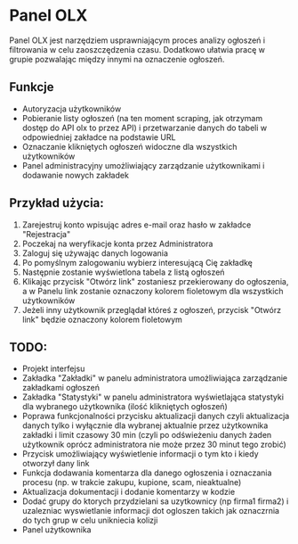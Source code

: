 # Panel OLX
<p>Panel OLX jest narzędziem usprawniającym proces analizy ogłoszeń i filtrowania w celu zaoszczędzenia czasu. Dodatkowo ułatwia pracę w grupie pozwalając między innymi na oznaczenie ogłoszeń.</p>
<h2>Funkcje</h2>
<ul>
  <li>Autoryzacja użytkowników</li>
  <li>Pobieranie listy ogłoszeń (na ten moment scraping, jak otrzymam dostęp do API olx to przez API) i przetwarzanie danych do tabeli w odpowiedniej zakładce na podstawie URL</li>
  <li>Oznaczanie klikniętych ogłoszeń widoczne dla wszystkich użytkowników</li>
  <li>Panel administracyjny umożliwiający zarządzanie użytkownikami i dodawanie nowych zakładek</li>
</ul>
<h2>Przykład użycia:</h2>
<ol>
  <li>Zarejestruj konto wpisując adres e-mail oraz hasło w zakładce "Rejestracja"</li>
  <li>Poczekaj na weryfikacje konta przez Administratora</li>
  <li>Zaloguj się używając danych logowania</li>
  <li>Po pomyślnym zalogowaniu wybierz interesującą Cię zakładkę</li>
  <li>Następnie zostanie wyświetlona tabela z listą ogłoszeń</li>
  <li>Klikając przycisk "Otwórz link" zostaniesz przekierowany do ogłoszenia, a w Panelu link zostanie oznaczony kolorem fioletowym dla wszystkich użytkowników</li>
  <li>Jeżeli inny użytkownik przeglądał któreś z ogłoszeń, przycisk "Otwórz link" będzie oznaczony kolorem fioletowym</li>
</ol>
<h2>TODO:</h2>
<ul>
  <li>Projekt interfejsu</li>
  <li>Zakładka "Zakładki" w panelu administratora umożliwiająca zarządzanie zakładkami ogłoszeń</li>
  <li>Zakładka "Statystyki" w panelu administratora wyświetlająca statystyki dla wybranego użytkownika (ilość klikniętych ogłoszeń)</li>
  <li>Poprawa funkcjonalności przycisku aktualizacji danych czyli aktualizacja danych tylko i wyłącznie dla wybranej aktualnie przez użytkownika zakładki i limit czasowy 30 min (czyli po odświeżeniu danych żaden użytkownik oprócz administratora nie może przez 30 minut tego zrobić)</li>
  <li>Przycisk umożliwiający wyświetlenie informacji o tym kto i kiedy otworzył dany link</li>
  <li>Funkcja dodawania komentarza dla danego ogłoszenia i oznaczania procesu (np. w trakcie zakupu, kupione, scam, nieaktualne)</li>
  <li>Aktualizacja dokumentacji i dodanie komentarzy w kodzie</li>
  <li>Dodać grupy do ktorych przydzielani sa uzytkownicy (np firma1 firma2) i uzalezniac wyswietlanie informacji dot ogloszen takich jak oznaczrnia do tych grup w celu unikniecia kolizji</li>
  <li>Panel użytkownika</li>
</ul>
